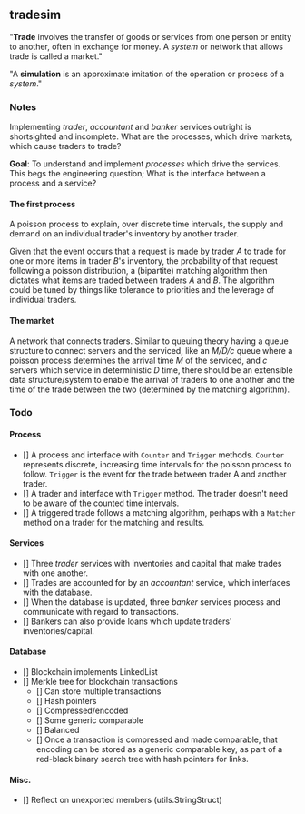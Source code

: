 ## tradesim
"**Trade** involves the transfer of goods or services from one person or entity
to another, often in exchange for money. A *system* or network that allows
trade is called a market."

"A **simulation** is an approximate imitation of the operation or process of a
*system*."

### Notes
Implementing *trader*, *accountant* and *banker* services outright is shortsighted
and incomplete.
What are the processes, which drive markets, which cause traders to trade?

**Goal**: To understand and implement *processes* which drive the services.
This begs the engineering question; What is the interface between a process
and a service?

#### The first process
A poisson process to explain, over discrete time intervals, the supply and demand
on an individual trader's inventory by another trader.

Given that the event occurs that a request is made by trader *A* to trade for one
or more items in trader *B*'s inventory, the probability of that request following
a poisson distribution, a (bipartite) matching algorithm then dictates what items
are traded between traders *A* and *B*. The algorithm could be tuned by things like
tolerance to priorities and the leverage of individual traders.

#### The market
A network that connects traders. Similar to queuing theory having a queue structure
to connect servers and the serviced, like an *M/D/c* queue where a poisson process determines
the arrival time *M* of the serviced, and *c* servers which service in deterministic *D* time,
there should be an extensible data structure/system to enable the arrival of traders to one another
and the time of the trade between the two (determined by the matching algorithm).

### Todo

#### Process
- [] A process and interface with `Counter` and `Trigger` methods. `Counter` represents
discrete, increasing time intervals for the poisson process to follow.
`Trigger` is the event for the trade between trader A and another trader.
- [] A trader and interface with `Trigger` method. The trader doesn't need to be aware
of the counted time intervals.
- [] A triggered trade follows a matching algorithm, perhaps with a `Matcher` method
on a trader for the matching and results.

#### Services
- [] Three *trader* services with inventories and capital that make trades with
one another.
- [] Trades are accounted for by an *accountant* service, which interfaces with
the database.
- [] When the database is updated, three *banker* services process and
communicate with regard to transactions.
- [] Bankers can also provide loans which update traders' inventories/capital.

#### Database
- [] Blockchain implements LinkedList
- [] Merkle tree for blockchain transactions
  - [] Can store multiple transactions
  - [] Hash pointers
  - [] Compressed/encoded
  - [] Some generic comparable
  - [] Balanced
  - [] Once a transaction is compressed and made comparable,
    that encoding can be stored as a generic comparable key,
    as part of a red-black binary search tree
    with hash pointers for links.

#### Misc.
- [] Reflect on unexported members (utils.StringStruct)
